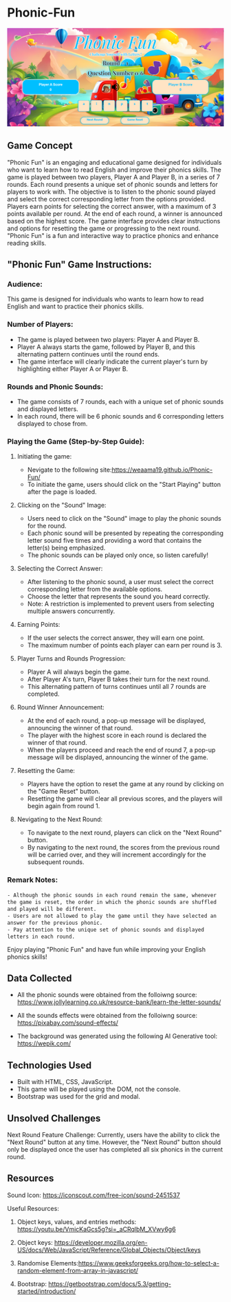 # Phonic-Fun

![Image Description](https://github.com/weaamA19/Phonic-Fun/blob/main/img/display.png)

## Game Concept

"Phonic Fun" is an engaging and educational game designed for individuals who want to learn how to read English and improve their phonics skills. The game is played between two players, Player A and Player B, in a series of 7 rounds. Each round presents a unique set of phonic sounds and letters for players to work with. The objective is to listen to the phonic sound played and select the correct corresponding letter from the options provided. Players earn points for selecting the correct answer, with a maximum of 3 points available per round. At the end of each round, a winner is announced based on the highest score. The game interface provides clear instructions and options for resetting the game or progressing to the next round. "Phonic Fun" is a fun and interactive way to practice phonics and enhance reading skills.

## "Phonic Fun" Game Instructions:

### Audience:

This game is designed for individuals who wants to learn how to read English and want to practice their phonics skills.

### Number of Players:

- The game is played between two players: Player A and Player B.
- Player A always starts the game, followed by Player B, and this alternating pattern continues until the round ends.
- The game interface will clearly indicate the current player's turn by highlighting either Player A or Player B.

### Rounds and Phonic Sounds:

- The game consists of 7 rounds, each with a unique set of phonic sounds and displayed letters.
- In each round, there will be 6 phonic sounds and 6 corresponding letters displayed to chose from.

### Playing the Game (Step-by-Step Guide):

1. Initiating the game:

   - Nevigate to the following site:https://weaama19.github.io/Phonic-Fun/
   - To initiate the game, users should click on the "Start Playing" button after the page is loaded.

2. Clicking on the "Sound" Image:

   - Users need to click on the "Sound" image to play the phonic sounds for the round.
   - Each phonic sound will be presented by repeating the corresponding letter sound five times and providing a word that contains the letter(s) being emphasized.
   - The phonic sounds can be played only once, so listen carefully!

3. Selecting the Correct Answer:

   - After listening to the phonic sound, a user must select the correct corresponding letter from the available options.
   - Choose the letter that represents the sound you heard correctly.
   - Note: A restriction is implemented to prevent users from selecting multiple answers concurrently.

4. Earning Points:

   - If the user selects the correct answer, they will earn one point.
   - The maximum number of points each player can earn per round is 3.

5. Player Turns and Rounds Progression:

   - Player A will always begin the game.
   - After Player A's turn, Player B takes their turn for the next round.
   - This alternating pattern of turns continues until all 7 rounds are completed.

6. Round Winner Announcement:

   - At the end of each round, a pop-up message will be displayed, announcing the winner of that round.
   - The player with the highest score in each round is declared the winner of that round.
   - When the players proceed and reach the end of round 7, a pop-up message will be displayed, announcing the winner of the game.

7. Resetting the Game:

   - Players have the option to reset the game at any round by clicking on the "Game Reset" button.
   - Resetting the game will clear all previous scores, and the players will begin again from round 1.

8. Nevigating to the Next Round:

   - To navigate to the next round, players can click on the "Next Round" button.
   - By navigating to the next round, the scores from the previous round will be carried over, and they will increment accordingly for the subsequent rounds.

### Remark Notes:

    - Although the phonic sounds in each round remain the same, whenever the game is reset, the order in which the phonic sounds are shuffled and played will be different.
    - Users are not allowed to play the game until they have selected an answer for the previous phonic.
    - Pay attention to the unique set of phonic sounds and displayed letters in each round.

Enjoy playing "Phonic Fun" and have fun while improving your English phonics skills!

## Data Collected

- All the phonic sounds were obtained from the folloiwng source:
  https://www.jollylearning.co.uk/resource-bank/learn-the-letter-sounds/

- All the sounds effects were obtained from the folloiwng source:
  https://pixabay.com/sound-effects/

- The background was generated using the following AI Generative tool:
  https://wepik.com/

## Technologies Used

- Built with HTML, CSS, JavaScript.
- This game will be played using the DOM, not the console.
- Bootstrap was used for the grid and modal.

## Unsolved Challenges

Next Round Feature Challenge:
Currently, users have the ability to click the "Next Round" button at any time. However, the "Next Round" button should only be displayed once the user has completed all six phonics in the current round.

## Resources

Sound Icon:
https://iconscout.com/free-icon/sound-2451537

Useful Resources:

1. Object keys, values, and entries methods: https://youtu.be/VmicKaGcs5g?si=_aCRqlbM_XVwy6g6

2. Object keys: https://developer.mozilla.org/en-US/docs/Web/JavaScript/Reference/Global_Objects/Object/keys

3. Randomise Elements:https://www.geeksforgeeks.org/how-to-select-a-random-element-from-array-in-javascript/

4. Bootstrap: https://getbootstrap.com/docs/5.3/getting-started/introduction/
